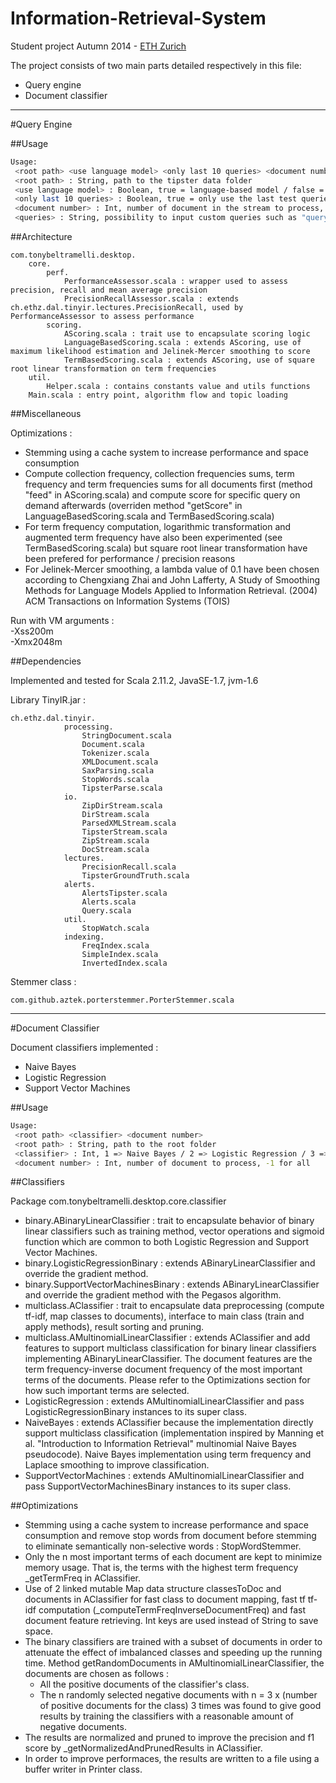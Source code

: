 
Information-Retrieval-System
============================

Student project Autumn 2014 - [ETH Zurich](http://www.ethz.ch/en)

The project consists of two main parts detailed respectively in this file:
* Query engine
* Document classifier

---
#Query Engine

##Usage

```bash
Usage: 
 <root path> <use language model> <only last 10 queries> <document number> <queries>(optional)
 <root path> : String, path to the tipster data folder
 <use language model> : Boolean, true = language-based model / false = term-based model
 <only last 10 queries> : Boolean, true = only use the last test queries / false = use all the provided topics queries
 <document number> : Int, number of document in the stream to process, -1 for all
 <queries> : String, possibility to input custom queries such as "query1" "query2" ... "queryN" / if not defined the topics queries are used as input
```

##Architecture

```
com.tonybeltramelli.desktop.
    core.
        perf.
            PerformanceAssessor.scala : wrapper used to assess precision, recall and mean average precision
            PrecisionRecallAssessor.scala : extends ch.ethz.dal.tinyir.lectures.PrecisionRecall, used by PerformanceAssessor to assess performance
        scoring.
            AScoring.scala : trait use to encapsulate scoring logic
            LanguageBasedScoring.scala : extends AScoring, use of maximum likelihood estimation and Jelinek-Mercer smoothing to score
            TermBasedScoring.scala : extends AScoring, use of square root linear transformation on term frequencies
    util.
        Helper.scala : contains constants value and utils functions
    Main.scala : entry point, algorithm flow and topic loading
```

##Miscellaneous

Optimizations :
- Stemming using a cache system to increase performance and space consumption
- Compute collection frequency, collection frequencies sums, term frequency and term frequencies sums for all documents first (method "feed" in AScoring.scala) and compute score for specific query on demand afterwards (overriden method "getScore" in LanguageBasedScoring.scala and TermBasedScoring.scala)
- For term frequency computation, logarithmic transformation and augmented term frequency have also been experimented (see TermBasedScoring.scala) but square root linear transformation have been prefered for performance / precision reasons
- For Jelinek-Mercer smoothing, a lambda value of 0.1 have been chosen according to Chengxiang Zhai and John Lafferty, A Study of Smoothing Methods for Language Models Applied to Information Retrieval. (2004) ACM Transactions on Information Systems (TOIS)

Run with VM arguments :  
-Xss200m  
-Xmx2048m  

##Dependencies

Implemented and tested for Scala 2.11.2, JavaSE-1.7, jvm-1.6

Library TinyIR.jar :
```
ch.ethz.dal.tinyir.
            processing.
                StringDocument.scala
                Document.scala
                Tokenizer.scala
                XMLDocument.scala
                SaxParsing.scala
                StopWords.scala
                TipsterParse.scala
            io.
                ZipDirStream.scala
                DirStream.scala
                ParsedXMLStream.scala
                TipsterStream.scala
                ZipStream.scala
                DocStream.scala
            lectures.
                PrecisionRecall.scala
                TipsterGroundTruth.scala
            alerts.
                AlertsTipster.scala
                Alerts.scala
                Query.scala
            util.
                StopWatch.scala
            indexing.
                FreqIndex.scala
                SimpleIndex.scala
                InvertedIndex.scala
```

Stemmer class :
```
com.github.aztek.porterstemmer.PorterStemmer.scala
```

---
#Document Classifier

Document classifiers implemented :

- Naive Bayes
- Logistic Regression
- Support Vector Machines

##Usage

```bash
Usage: 
 <root path> <classifier> <document number>
 <root path> : String, path to the root folder
 <classifier> : Int, 1 => Naive Bayes / 2 => Logistic Regression / 3 => Support Vector Machines
 <document number> : Int, number of document to process, -1 for all
```

##Classifiers

Package com.tonybeltramelli.desktop.core.classifier
- binary.ABinaryLinearClassifier : trait to encapsulate behavior of
binary linear classifiers such as training method, vector operations and
sigmoid function which are common to both Logistic Regression and
Support Vector Machines.
- binary.LogisticRegressionBinary : extends ABinaryLinearClassifier
and override the gradient method.
- binary.SupportVectorMachinesBinary : extends ABinaryLinearClassifier
and override the gradient method with the Pegasos algorithm.
- multiclass.AClassifier : trait to encapsulate data preprocessing (compute
tf-idf, map classes to documents), interface to main class (train
and apply methods), result sorting and pruning.
- multiclass.AMultinomialLinearClassifier : extends AClassifier and
add features to support multiclass classification for binary linear classifiers implementing ABinaryLinearClassifier. The document features
are the term frequency-inverse document frequency of the most important
terms of the documents. Please refer to the Optimizations section
for how such important terms are selected.
- LogisticRegression : extends AMultinomialLinearClassifier and
pass LogisticRegressionBinary instances to its super class.
- NaiveBayes : extends AClassifier because the implementation directly
support multiclass classification (implementation inspired by Manning
et al. "Introduction to Information Retrieval" multinomial Naive Bayes pseudocode). Naive Bayes implementation using term frequency and Laplace smoothing to improve classification.
- SupportVectorMachines : extends AMultinomialLinearClassifier
and pass SupportVectorMachinesBinary instances to its super class.

##Optimizations

- Stemming using a cache system to increase performance and space consumption and remove stop words from document before stemming to eliminate semantically non-selective words : StopWordStemmer.
- Only the n most important terms of each document are kept to minimize memory usage. That is, the terms with the highest term frequency _getTermFreq in AClassifier.
- Use of 2 linked mutable Map data structure classesToDoc and documents
in AClassifier for fast class to document mapping, fast tf tf-idf computation
(_computeTermFreqInverseDocumentFreq) and fast document feature retrieving. Int keys are used instead of String to save space.
- The binary classifiers are trained with a subset of documents in order to attenuate the effect of imbalanced classes and speeding up the running time. Method getRandomDocuments in AMultinomialLinearClassifier, the documents are chosen as follows :
    * All the positive documents of the classifier's class.
    * The n randomly selected negative documents with n = 3 x (number
of positive documents for the class) 3 times was found to give
good results by training the classifiers with a reasonable amount
of negative documents.
- The results are normalized and pruned to improve the precision and f1
score by _getNormalizedAndPrunedResults in AClassifier.
- In order to improve performaces, the results are written to a file using
a buffer writer in Printer class.
